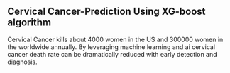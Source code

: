 ## Cervical Cancer-Prediction Using XG-boost algorithm

Cervical Cancer kills about 4000 women in the US and 300000 women in the worldwide annually. By leveraging machine learning and ai cervical cancer death rate can be dramatically reduced with early detection and diagnosis.
